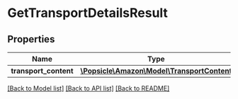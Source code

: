 # GetTransportDetailsResult

## Properties
Name | Type | Description | Notes
------------ | ------------- | ------------- | -------------
**transport_content** | [**\Popsicle\Amazon\Model\TransportContent**](TransportContent.md) |  | [optional] 

[[Back to Model list]](../../README.md#documentation-for-models) [[Back to API list]](../../README.md#documentation-for-api-endpoints) [[Back to README]](../../README.md)


